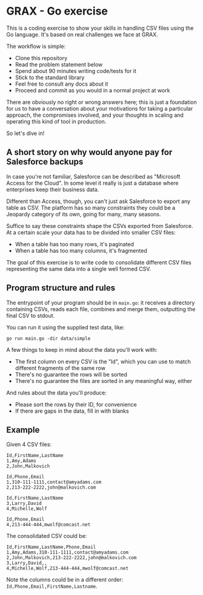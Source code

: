 # GRAX - Go exercise

This is a coding exercise to show your skills in handling CSV files using the Go language. It's based on real challenges we face at GRAX.

The workflow is simple:

- Clone this repository
- Read the problem statement below
- Spend about 90 minutes writing code/tests for it
- Stick to the standard library
- Feel free to consult any docs about it
- Proceed and commit as you would in a normal project at work

There are obviously no right or wrong answers here; this is just a foundation for us to have a conversation about your motivations for taking a particular approach, the compromises involved, and your thoughts in scaling and operating this kind of tool in production.

So let's dive in!

## A short story on why would anyone pay for Salesforce backups

In case you're not familiar, Salesforce can be described as "Microsoft Access for the Cloud". In some level it really is just a database where enterprises keep their business data.

Different than Access, though, you can't just ask Salesforce to export any table as CSV. The platform has so many constraints they could be a Jeopardy category of its own, going for many, many seasons.

Suffice to say these constraints shape the CSVs exported from Salesforce. At a certain scale your data has to be divided into smaller CSV files:

- When a table has too many rows, it's paginated
- When a table has too many columns, it's fragmented

The goal of this exercise is to write code to consolidate different CSV files representing the same data into a single well formed CSV.

## Program structure and rules

The entrypoint of your program should be in `main.go`: it receives a directory containing CSVs, reads each file, combines and merge them, outputting the final CSV to stdout.

You can run it using the supplied test data, like:

```
go run main.go -dir data/simple
```

A few things to keep in mind about the data you'll work with:

- The first column on every CSV is the "Id", which you can use to match different fragments of the same row
- There's no guarantee the rows will be sorted
- There's no guarantee the files are sorted in any meaningful way, either

And rules about the data you'll produce:

- Please sort the rows by their ID, for convenience
- If there are gaps in the data, fill in with blanks

## Example

Given 4 CSV files:

```
Id,FirstName,LastName
1,Amy,Adams
2,John,Malkovich
```

```
Id,Phone,Email
1,310-111-1111,contact@amyadams.com
2,213-222-2222,john@malkovich.com
```

```
Id,FirstName,LastName
3,Larry,David
4,Michelle,Wolf
```

```
Id,Phone,Email
4,213-444-444,mwolf@comcast.net
```

The consolidated CSV could be:

```
Id,FirstName,LastName,Phone,Email
1,Amy,Adams,310-111-1111,contact@amyadams.com
2,John,Malkovich,213-222-2222,john@malkovich.com
3,Larry,David,,
4,Michelle,Wolf,213-444-444,mwolf@comcast.net
```

Note the columns could be in a different order: `Id,Phone,Email,FirstName,Lastname`.

